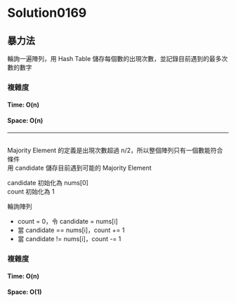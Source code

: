 # Solution0169

## 暴力法

輪詢一遍陣列，用 Hash Table 儲存每個數的出現次數，並記錄目前遇到的最多次數的數字

### 複雜度

#### Time: O(n)

#### Space: O(n)

---

## 

Majority Element 的定義是出現次數超過 n/2，所以整個陣列只有一個數能符合條件  
用 candidate 儲存目前遇到可能的 Majority Element

candidate 初始化為 nums[0]  
count 初始化為 1  

輪詢陣列
- count = 0，令 candidate = nums[i]
- 當 candidate == nums[i]，count += 1
- 當 candidate != nums[i]，count -= 1

### 複雜度

#### Time: O(n)

#### Space: O(1)